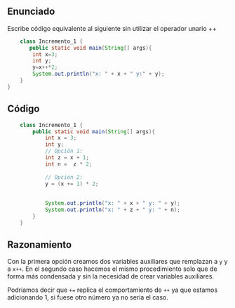 ## Enunciado
Escribe código equivalente al siguiente sin utilizar el operador unario ++

```java
    class Incremento_1 {
       public static void main(String[] args){
        int x=3;
        int y;
        y=x++*2;
        System.out.println("x: " + x + " y:" + y);
    }
}
```
## Código 

```java
    class Incremento_1 {
        public static void main(String[] args){
            int x = 3;
            int y;
            // Opción 1:
            int z = x + 1;
            int n =  z * 2;
            
            // Opción 2:
            y = (x += 1) * 2;
            
          
            System.out.println("x: " + x + " y: " + y);
            System.out.println("x: " + z + " y: " + n);
        }
    }
```
## Razonamiento

Con la primera opción creamos dos variables auxiliares que remplazan a `y` y a `x++`. En el segundo caso hacemos el mismo procedimiento solo que de forma más condensada y sin la necesidad de crear variables auxiliares. 

Podriamos decir que `+=` replica el comportamiento de `++` ya que estamos adicionando 1, si fuese otro número ya no seria el caso. 